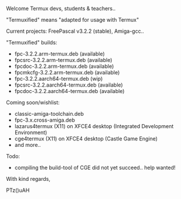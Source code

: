 Welcome Termux devs, students & teachers..

"Termuxified" means "adapted for usage with Termux"

Current projects: FreePascal v3.2.2 (stable), Amiga-gcc..

"Termuxified" builds:
- fpc-3.2.2.arm-termux.deb (available)
- fpcsrc-3.2.2.arm-termux.deb (available)
- fpcdoc-3.2.2.arm-termux.deb (available)
- fpcmkcfg-3.2.2.arm-termux.deb (available)
- fpc-3.2.2.aarch64-termux.deb (wip)
- fpcsrc-3.2.2.aarch64-termux.deb (available)
- fpcdoc-3.2.2.aarch64-termux.deb (available)

Coming soon/wishlist:
- classic-amiga-toolchain.deb
- fpc-3.x.cross-amiga.deb
- lazarus4termux (X11) on XFCE4 desktop (Integrated Development Environment)
- cge4termux (X11) on XFCE4 desktop (Castle Game Engine)
- and more..

Todo:
- compiling the build-tool of CGE did not yet succeed.. help wanted! 

With kind regards,

PTz()uAH
